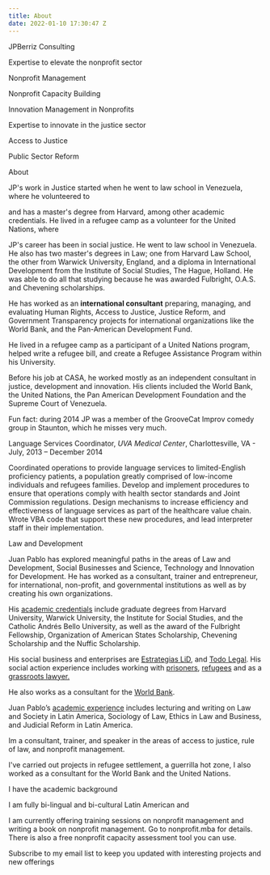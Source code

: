 ```yaml
---
title: About
date: 2022-01-10 17:30:47 Z
---
```


JPBerriz Consulting



Expertise to elevate the nonprofit sector 

Nonprofit Management

Nonprofit Capacity Building

Innovation Management in Nonprofits



Expertise to innovate in the justice sector

Access to Justice 

Public Sector Reform



About

JP's work in Justice started when he went to law school in Venezuela, where he volunteered to 



and has a master's degree from Harvard, among other academic credentials. He lived in a refugee camp as a volunteer for the United Nations, where 



JP's career has been in social justice. He went to law school in Venezuela. He also has two master's degrees in Law; one from Harvard Law School, the other from Warwick University, England, and a diploma in International Development from the Institute of Social Studies, The Hague, Holland. He was able to do all that studying because he was awarded Fulbright, O.A.S. and Chevening scholarships. 



He has worked as an **international consultant** preparing, managing, and evaluating Human Rights, Access to Justice, Justice Reform, and Government Transparency projects for international organizations like the World Bank, and the Pan-American Development Fund. 



He lived in a refugee camp as a participant of a United Nations program, helped write a refugee bill, and create a Refugee Assistance Program within his University. 



Before his job at CASA, he worked mostly as an independent consultant in justice, development and innovation. His clients included the World Bank, the United Nations, the Pan American Development Foundation and the Supreme Court of Venezuela. 

Fun fact: during 2014 JP was a member of the GrooveCat Improv comedy group in Staunton, which he misses very much. 





Language Services Coordinator, *UVA Medical Center*, Charlottesville, VA - July, 2013 – December 2014

Coordinated operations to provide language services to limited-English proficiency patients, a population greatly comprised of low-income individuals and refugees families.     Develop and implement procedures to ensure that operations comply with health sector standards and Joint Commission regulations. Design mechanisms to increase efficiency and effectiveness of language services as part of the healthcare value chain. Wrote VBA code that support these new procedures, and lead interpreter staff in their implementation.







Law and Development 

Juan Pablo has explored meaningful paths in the areas of Law and Development, Social Businesses and Science, Technology and Innovation for Development. He has worked as a consultant, trainer and entrepreneur, for international, non-profit, and governmental institutions as well as by creating his own organizations.

His [academic credentials](https://web.archive.org/web/20131221202459/http://juanpablomolina.com/education/) include graduate degrees from Harvard University, Warwick University, the Institute for Social Studies, and the Catholic Andrés Bello University, as well as the award of the Fulbright Fellowship, Organization of American States Scholarship, Chevening Scholarship and the Nuffic Scholarship.

His social business and enterprises are [Estrategias LiD](https://web.archive.org/web/20131221202459/http://juanpablomolina.com/lid/), and [Todo Legal](https://web.archive.org/web/20131221202459/http://juanpablomolina.com/todo-legal/). His social action experience includes working with [prisoners](https://web.archive.org/web/20131221202459/http://juanpablomolina.com/prisons), [refugees](https://web.archive.org/web/20131221202459/http://juanpablomolina.com/refugees) and as a [grassroots lawyer.](https://web.archive.org/web/20131221202459/http://juanpablomolina.com/grassroots-lawyering/)

He also works as a consultant for the [World Bank](https://web.archive.org/web/20131221202459/http://juanpablomolina.com/world-bank/).

Juan Pablo’s [academic experience](https://web.archive.org/web/20131221202459/http://juanpablomolina.com/academics/) includes lecturing and writing on Law and Society in Latin America, Sociology of Law, Ethics in Law and Business, and Judicial Reform in Latin America.







Im a consultant, trainer, and speaker in the areas of access to justice, rule of law, and nonprofit management.

I've carried out projects in refugee settlement, a guerrilla hot zone,  I also worked as a consultant for the World Bank and the United Nations.

I have the academic background 

I am fully bi-lingual and bi-cultural Latin American and 

I am currently offering training sessions on nonprofit management and writing a book on nonprofit management. Go to nonprofit.mba for details. There is also a free nonprofit capacity assessment tool you can use.

Subscribe to my email list to keep you updated with interesting projects and new offerings


